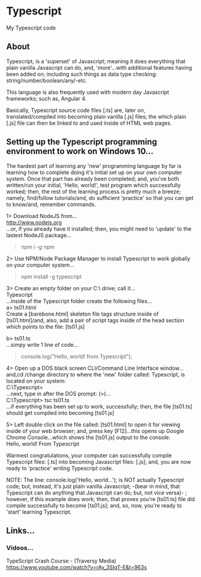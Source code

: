 # Typescript
My Typescript code

## About

Typescript, is a 'superset' of Javascript; meaning it does everything that plain vanilla Javascript can do, and, 'more'...with additional features having been added on; including such things as data type checking: string/number/boolean/any/-etc.  

This language is also frequently used with modern day Javascript frameworks; such as, Angular 4.  

Basically, Typescript source code files [.ts] are, later on, translated/compiled into becoming plain vanilla [.js] files; the which plain [.js] file can then be linked to and used inside of HTML web pages.  

## Setting up the Typescript programming environment to work on Windows 10...

The hardest part of learning any 'new' programming language by far is learning how to complete doing it's initial set up on your own computer system. Once that part has already been completed; and, you've both written/run your initial, 'Hello, world!', test program which successfully worked; then, the rest of the learning process is pretty much a breeze; namely, find/follow tutorials/and, do sufficient 'practice' so  that you can get to know/and, remember commands.  

1> Download NodeJS from...  
http://www.nodejs.org  
...or, if you already have it installed; then, you might need to 'update' to the lastest NodeJS package...  
> npm i -g npm  

2> Use NPM/Node Package Manager to install Typescript to work globally on your computer system...
> npm install -g typescript  

3> Create an empty folder on your C:\ drive; call it...  
Typescript  
...inside of the Typescript folder create the following files...  
a> ts01.html  
Create a [barebone.html] skeleton file tags structure inside of [ts01.html]/and, also, add a pair of script tags inside of the head section which points to the file: [ts01.js]  
> <script src="ts01.js"></script>  
b> ts01.ts  
...simpy write 1 line of code...  
> console.log("Hello, world! from Typescript");  

4> Open up a DOS black screen CLI/Command Line Interface window...  
and,cd /change directory to where the 'new' folder called: Typescript, is located on your system:  
C:\Typescript>  
...next, type in after the DOS prompt: (>)...  
C:\Typescript> tsc ts01.ts  
...if everything has been set up to work, successfully; then, the file [ts01.ts] should get compiled into becoming [ts01.js]  

5> Left double click on the file called: [ts01.html] to open it for viewing inside of your web browser; and, press key [F12]...this opens up Google Chrome Console...which shows the [ts01.js] output to the console:  
Hello, world! From Typescript  

Warmest congratulations, your computer can successfully compile Typescript files: [.ts] into becoming Javascript files: [.js]; and, you are now ready to 'practice' writing Typescript code.  

NOTE: The line: console.log('Hello, world...'); is NOT actually Typescript code; but, instead, it's just plain vanilla Javascript; -(bear in mind, that Typescript can do anything that Javascript can do; but, not vice versa)- ; however, if this example does work; then, that proves you're [ts01.ts] file did compile successfully to become [ts01.js]; and, so, now, you're ready to 'start' learning Typescript.  

## Links...

### Videos...

TypeScript Crash Course - (Traversy Media)  
https://www.youtube.com/watch?v=rAy_3SIqT-E&t=963s  

